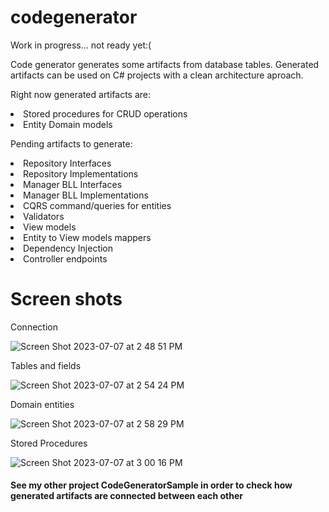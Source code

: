 # codegenerator
<p>Work in progress... not ready yet:( </p>

<p>Code generator generates some artifacts from database tables. Generated artifacts can be used on C# projects with a clean architecture aproach.</p>

<p>
  Right now generated artifacts are:
  <li>Stored procedures for CRUD operations</li>
  <li>Entity Domain models</li>

</p>

<p>
  Pending artifacts to generate:
  <li>Repository Interfaces</li>
  <li>Repository Implementations</li>
  <li>Manager BLL Interfaces</li>
  <li>Manager BLL Implementations</li>
  <li>CQRS command/queries for entities</li>
  <li>Validators</li>
  <li>View models</li>
  <li>Entity to View models mappers</li>
  <li>Dependency Injection</li>
  <li>Controller endpoints</li>
</p>

# Screen shots

<p>
  Connection
</p>

![Screen Shot 2023-07-07 at 2 48 51 PM](https://github.com/juanidamato/codegenerator/assets/16365314/4c70baef-ed0e-4c0d-bb31-94023956196e)

<p>
 Tables and fields
</p>

![Screen Shot 2023-07-07 at 2 54 24 PM](https://github.com/juanidamato/codegenerator/assets/16365314/a4671ff3-7c5f-4109-8e39-602bdbc5344b)

<p>
 Domain entities
</p>

![Screen Shot 2023-07-07 at 2 58 29 PM](https://github.com/juanidamato/codegenerator/assets/16365314/751399ce-facd-48b5-b8a7-d607f67784c8)

<p>
   Stored Procedures
</p>

![Screen Shot 2023-07-07 at 3 00 16 PM](https://github.com/juanidamato/codegenerator/assets/16365314/89e2c10f-1d8e-4581-9582-74d475bf5350)


#### See my other project CodeGeneratorSample in order to check how generated artifacts are connected between each other
